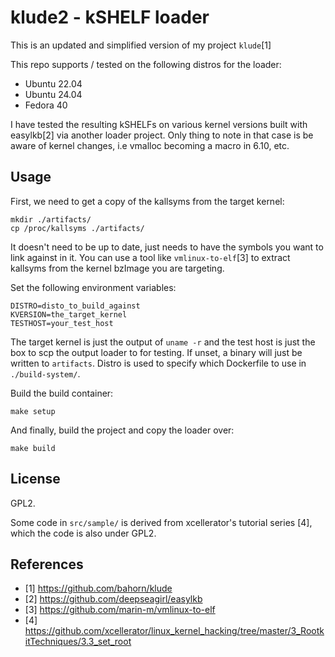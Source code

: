 # klude2 - kSHELF loader

This is an updated and simplified version of my project `klude`[1]

This repo supports / tested on the following distros for the loader:
* Ubuntu 22.04
* Ubuntu 24.04
* Fedora 40

I have tested the resulting kSHELFs on various kernel versions built with 
easylkb[2] via another loader project.
Only thing to note in that case is be aware of kernel changes, i.e vmalloc
becoming a macro in 6.10, etc.

## Usage

First, we need to get a copy of the kallsyms from the target kernel:
```
mkdir ./artifacts/
cp /proc/kallsyms ./artifacts/
```

It doesn't need to be up to date, just needs to have the symbols you want to
link against in it.
You can use a tool like `vmlinux-to-elf`[3] to extract kallsyms from the kernel
bzImage you are targeting.

Set the following environment variables:
```
DISTRO=disto_to_build_against
KVERSION=the_target_kernel
TESTHOST=your_test_host
```

The target kernel is just the output of `uname -r` and the test host is just the
box to scp the output loader to for testing.
If unset, a binary will just be written to `artifacts`.
Distro is used to specify which Dockerfile to use in `./build-system/`.

Build the build container:
```
make setup
```

And finally, build the project and copy the loader over:
```
make build
```

## License

GPL2.

Some code in `src/sample/` is derived from xcellerator's tutorial series [4],
which the code is also under GPL2.

## References

* [1] https://github.com/bahorn/klude
* [2] https://github.com/deepseagirl/easylkb
* [3] https://github.com/marin-m/vmlinux-to-elf
* [4] https://github.com/xcellerator/linux_kernel_hacking/tree/master/3_RootkitTechniques/3.3_set_root
